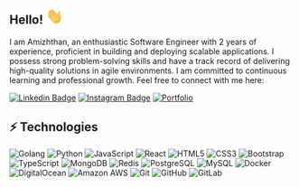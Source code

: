 ## Hello! <img src="wave.gif" width="30">

I am Amizhthan, an enthusiastic Software Engineer with 2 years of experience, proficient in building and deploying scalable applications. I possess strong problem-solving skills and have a track record of delivering high-quality solutions in agile environments. I am committed to continuous learning and professional growth.
Feel free to connect with me here:

[![Linkedin Badge](https://img.shields.io/badge/-Amizhthan-blue?style=flat-square&logo=Linkedin&logoColor=white&link=https://www.linkedin.com/in/amizhthan-m-d/)](https://www.linkedin.com/in/amizhthan-m-d/)
[![Instagram Badge](https://img.shields.io/badge/-_md.amizhthan_-purple?style=flat-square&logo=instagram&logoColor=white&link=https://www.instagram.com/_md.amizhthan_/)](https://www.instagram.com/_md.amizhthan_/)
[![Portfolio](https://img.shields.io/badge/-Portfolio-black?style=flat-square&logo=google&logoColor=white&link=https://www.amizhthan.site)](https://www.amizhthan.site)

## ⚡ Technologies

![Golang](https://img.shields.io/badge/-Golang-black?style=flat-square&logo=Go)
![Python](https://img.shields.io/badge/-Python-black?style=flat-square&logo=Python)
![JavaScript](https://img.shields.io/badge/-JavaScript-black?style=flat-square&logo=javascript)
![React](https://img.shields.io/badge/-React-black?style=flat-square&logo=react)
![HTML5](https://img.shields.io/badge/-HTML5-E34F26?style=flat-square&logo=html5&logoColor=white)
![CSS3](https://img.shields.io/badge/-CSS3-1572B6?style=flat-square&logo=css3)
![Bootstrap](https://img.shields.io/badge/-Bootstrap-563D7C?style=flat-square&logo=bootstrap)
![TypeScript](https://img.shields.io/badge/-TypeScript-007ACC?style=flat-square&logo=typescript)
![MongoDB](https://img.shields.io/badge/-MongoDB-black?style=flat-square&logo=mongodb)
![Redis](https://img.shields.io/badge/-Redis-black?style=flat-square&logo=Redis)
![PostgreSQL](https://img.shields.io/badge/-PostgreSQL-black?style=flat-square&logo=postgresql)
![MySQL](https://img.shields.io/badge/-MySQL-black?style=flat-square&logo=mysql)
![Docker](https://img.shields.io/badge/-Docker-black?style=flat-square&logo=docker)
![DigitalOcean](https://img.shields.io/badge/-Digital%20Ocean-darkblue?style=flat-square&logo=digitalocean)
![Amazon AWS](https://img.shields.io/badge/Amazon%20AWS-232F3E?style=flat-square&logo=amazon-aws)
![Git](https://img.shields.io/badge/-Git-black?style=flat-square&logo=git)
![GitHub](https://img.shields.io/badge/-GitHub-181717?style=flat-square&logo=github)
![GitLab](https://img.shields.io/badge/-GitLab-FCA121?style=flat-square&logo=gitlab)
